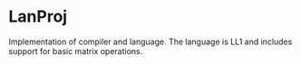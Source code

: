# LanProj

Implementation of compiler and language.  The language is LL1 and includes support for basic matrix operations.
